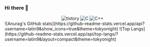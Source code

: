 ### Hi there 👋

<!--
**latin9/latin9** is a ✨ _special_ ✨ repository because its `README.md` (this file) appears on your GitHub profile.

Here are some ideas to get you started:

- 🔭 I’m currently working on ...
- 🌱 I’m currently learning ...
- 👯 I’m looking to collaborate on ...
- 🤔 I’m looking for help with ...
- 💬 Ask me about ...
- 📫 How to reach me: ...
- 😄 Pronouns: ...
- ⚡ Fun fact: ...
-->
<div align="center">
<img alt="tistory" src
="https://img.shields.io/badge/tistory-000000?&style=for-the-badge&logo=tistory&logoColor=white"/> <img alt="C" src
="https://img.shields.io/badge/C-7F52FF?&style=for-the-badge&logo=C&logoColor=white"/> <img alt="C++" src
="https://img.shields.io/badge/C++-825794?&style=for-the-badge&logo=C&logoColor=white"/>
</div>
![Anurag's GitHub stats](https://github-readme-stats.vercel.app/api?username=latin9&show_icons=true&theme=tokyonight)
![Top Langs](https://github-readme-stats.vercel.app/api/top-langs/?username=latin9&layout=compact&theme=tokyonight)
